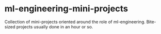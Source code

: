 # ml-engineering-mini-projects
Collection of mini-projects oriented around the role of ml-engineering. Bite-sized projects usually done in an hour or so.
